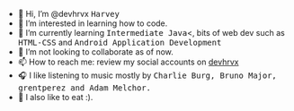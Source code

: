 - 👋 Hi, I’m @devhrvx <kbd>Harvey</kbd>
- 👀 I’m interested in learning how to code.
- 🌱 I’m currently learning <kbd>Intermediate Java</kbd><, bits of web dev such as <kbd>HTML-CSS</kbd> and <kbd>Android Application Development</kbd>
- 💞️ I’m not looking to collaborate as of now.
- 📫 How to reach me: review my social accounts on [devhrvx](https://github.com/devhrvx)
- 🎧 I like listening to music mostly by <kbd>Charlie Burg, Bruno Major, grentperez and Adam Melchor.</kbd>
- 🍴 I also like to eat :).
